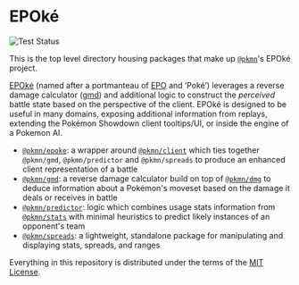 # EPOké

![Test Status](https://github.com/pkmn/EPOke/workflows/Tests/badge.svg)

This is the top level directory housing packages that make up [`@pkmn`](https://pkmn.cc/@pkmn/)'s
EPOké project.

[EPOké](https://pkmn.cc/epoke) (named after a portmanteau of
[EPO](https://en.wikipedia.org/wiki/Erythropoietin) and ‘Poké’) leverages a reverse damage
calculator ([gmd](gmd)) and additional logic to construct the *perceived* battle state based on the
perspective of the client. EPOké is designed to be useful in many domains, exposing additional
information from replays, extending the Pokémon Showdown client tooltips/UI, or inside the engine
of a Pokemon AI.

- [`@pkmn/epoke`](epoke): a wrapper around
  [`@pkmn/client`](https://github.com/pkmn/ps/tree/master/client) which ties together `@pkmn/gmd`,
  `@pkmn/predictor` and `@pkmn/spreads` to produce an enhanced client representation of a battle
- [`@pkmn/gmd`](gmd): a reverse damage calculator build on top of
  [`@pkmn/dmg`](https://github.com/pkmn/dmg) to deduce information about a Pokémon's moveset based
  on the damage it deals or receives in battle
- [`@pkmn/predictor`](predictor): logic which combines usage stats information from
  [`@pkmn/stats`](https://github.com/pkmn/stats) with minimal heuristics to predict likely instances
  of an opponent's team
- [`@pkmn/spreads`](spreads): a lightweight, standalone package for manipulating and displaying
  stats, spreads, and ranges

Everything in this repository is distributed under the terms of the [MIT License](LICENSE).
